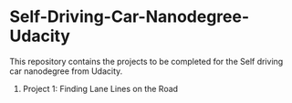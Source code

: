 # Self-Driving-Car-Nanodegree-Udacity
This repository contains the projects to be completed for the Self driving car nanodegree from Udacity.

1. Project 1: Finding Lane Lines on the Road
